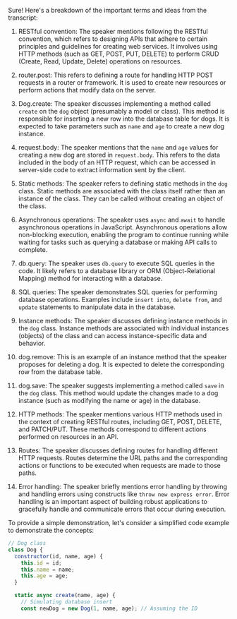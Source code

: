 
Sure! Here's a breakdown of the important terms and ideas from the transcript:

1. RESTful convention: The speaker mentions following the RESTful convention, which refers to designing APIs that adhere to certain principles and guidelines for creating web services. It involves using HTTP methods (such as GET, POST, PUT, DELETE) to perform CRUD (Create, Read, Update, Delete) operations on resources.

2. router.post: This refers to defining a route for handling HTTP POST requests in a router or framework. It is used to create new resources or perform actions that modify data on the server.

3. Dog.create: The speaker discusses implementing a method called `create` on the `dog` object (presumably a model or class). This method is responsible for inserting a new row into the database table for dogs. It is expected to take parameters such as `name` and `age` to create a new dog instance.

4. request.body: The speaker mentions that the `name` and `age` values for creating a new dog are stored in `request.body`. This refers to the data included in the body of an HTTP request, which can be accessed in server-side code to extract information sent by the client.

5. Static methods: The speaker refers to defining static methods in the `dog` class. Static methods are associated with the class itself rather than an instance of the class. They can be called without creating an object of the class.

6. Asynchronous operations: The speaker uses `async` and `await` to handle asynchronous operations in JavaScript. Asynchronous operations allow non-blocking execution, enabling the program to continue running while waiting for tasks such as querying a database or making API calls to complete.

7. db.query: The speaker uses `db.query` to execute SQL queries in the code. It likely refers to a database library or ORM (Object-Relational Mapping) method for interacting with a database.

8. SQL queries: The speaker demonstrates SQL queries for performing database operations. Examples include `insert into`, `delete from`, and `update` statements to manipulate data in the database.

9. Instance methods: The speaker discusses defining instance methods in the `dog` class. Instance methods are associated with individual instances (objects) of the class and can access instance-specific data and behavior.

10. dog.remove: This is an example of an instance method that the speaker proposes for deleting a dog. It is expected to delete the corresponding row from the database table.

11. dog.save: The speaker suggests implementing a method called `save` in the `dog` class. This method would update the changes made to a dog instance (such as modifying the name or age) in the database.

12. HTTP methods: The speaker mentions various HTTP methods used in the context of creating RESTful routes, including GET, POST, DELETE, and PATCH/PUT. These methods correspond to different actions performed on resources in an API.

13. Routes: The speaker discusses defining routes for handling different HTTP requests. Routes determine the URL paths and the corresponding actions or functions to be executed when requests are made to those paths.

14. Error handling: The speaker briefly mentions error handling by throwing and handling errors using constructs like `throw new express error`. Error handling is an important aspect of building robust applications to gracefully handle and communicate errors that occur during execution.

To provide a simple demonstration, let's consider a simplified code example to demonstrate the concepts:

```javascript
// Dog class
class Dog {
  constructor(id, name, age) {
    this.id = id;
    this.name = name;
    this.age = age;
  }

  static async create(name, age) {
    // Simulating database insert
    const newDog = new Dog(1, name, age); // Assuming the ID
